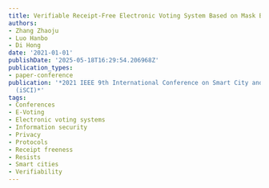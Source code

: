 ```yaml
---
title: Verifiable Receipt-Free Electronic Voting System Based on Mask Ballot
authors:
- Zhang Zhaoju
- Luo Hanbo
- Di Hong
date: '2021-01-01'
publishDate: '2025-05-18T16:29:54.206968Z'
publication_types:
- paper-conference
publication: '*2021 IEEE 9th International Conference on Smart City and Informatization
  (iSCI)*'
tags:
- Conferences
- E-Voting
- Electronic voting systems
- Information security
- Privacy
- Protocols
- Receipt freeness
- Resists
- Smart cities
- Verifiability
---
```

